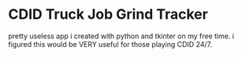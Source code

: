 # CDID Truck Job Grind Tracker
pretty useless app i created with python and tkinter on my free time. i figured this would be VERY useful for those playing CDID 24/7.

